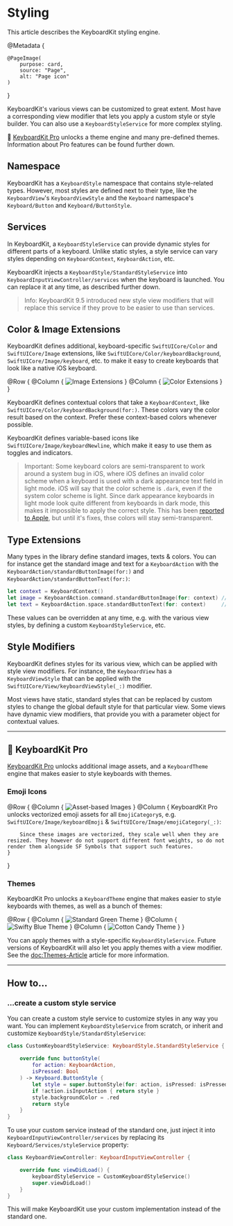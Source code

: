 # Styling

This article describes the KeyboardKit styling engine.

@Metadata {

    @PageImage(
        purpose: card,
        source: "Page",
        alt: "Page icon"
    )
}

KeyboardKit's various views can be customized to great extent. Most have a corresponding view modifier that lets you apply a custom style or style builder. You can also use a ``KeyboardStyleService`` for more complex styling.

👑 [KeyboardKit Pro][Pro] unlocks a theme engine and many pre-defined themes. Information about Pro features can be found further down.

[Pro]: https://github.com/KeyboardKit/KeyboardKitPro



## Namespace

KeyboardKit has a ``KeyboardStyle`` namespace that contains style-related types. However, most styles are defined next to their type, like the ``KeyboardView``'s ``KeyboardViewStyle`` and the ``Keyboard`` namespace's ``Keyboard/Button`` and ``Keyboard/ButtonStyle``.



## Services

In KeyboardKit, a ``KeyboardStyleService`` can provide dynamic styles for different parts of a keyboard. Unlike static styles, a style service can vary styles depending on ``KeyboardContext``, ``KeyboardAction``, etc.

KeyboardKit injects a ``KeyboardStyle/StandardStyleService`` into ``KeyboardInputViewController/services`` when the keyboard is launched. You can replace it at any time, as described further down.

> Info: KeyboardKit 9.5 introduced new style view modifiers that will replace this service if they prove to be easier to use than services.



## Color & Image Extensions 

KeyboardKit defines additional, keyboard-specific ``SwiftUICore/Color`` and ``SwiftUICore/Image`` extensions, like ``SwiftUICore/Color/keyboardBackground``, ``SwiftUICore/Image/keyboard``, etc. to make it easy to create keyboards that look like a native iOS keyboard.

@Row {
    @Column {
        ![Image Extensions](styling-images)
    }
    @Column {
        ![Color Extensions](styling-colors)
    }
}

KeyboardKit defines contextual colors that take a ``KeyboardContext``, like ``SwiftUICore/Color/keyboardBackground(for:)``. These colors vary the color result based on the context. Prefer these context-based colors whenever possible.

KeyboardKit defines variable-based icons like ``SwiftUICore/Image/keyboardNewline``, which make it easy to use them as toggles and indicators.

> Important: Some keyboard colors are semi-transparent to work around a system bug in iOS, where iOS defines an invalid color scheme when a keyboard is used with a dark appearance text field in light mode. iOS will say that the color scheme is `.dark`, even if the system color scheme is light. Since dark appearance keyboards in light mode look quite different from keyboards in dark mode, this makes it impossible to apply the correct style. This has been [reported to Apple][Bug], but until it's fixes, thse colors will stay semi-transparent.

[Bug]: https://github.com/KeyboardKit/KeyboardKit/issues/305



## Type Extensions

Many types in the library define standard images, texts & colors. You can for instance get the standard image and text for a ``KeyboardAction`` with the ``KeyboardAction/standardButtonImage(for:)`` and ``KeyboardAction/standardButtonText(for:)``:

```swift
let context = KeyboardContext()
let image = KeyboardAction.command.standardButtonImage(for: context) // Command icon
let text = KeyboardAction.space.standardButtonText(for: context)     // KKL10n.space
```

These values can be overridden at any time, e.g. with the various view styles, by defining a custom ``KeyboardStyleService``, etc.



## Style Modifiers

KeyboardKit defines styles for its various view, which can be applied with style view modifiers. For instance, the ``KeyboardView`` has a ``KeyboardViewStyle`` that can be applied with the ``SwiftUICore/View/keyboardViewStyle(_:)`` modifier.

Most views have static, standard styles that can be replaced by custom styles to change the global default style for that particular view. Some views have dynamic view modifiers, that provide you with a parameter object for contextual values.


---


## 👑 KeyboardKit Pro

[KeyboardKit Pro][Pro] unlocks additional image assets, and a ``KeyboardTheme`` engine that makes easier to style keyboards with themes.

[Pro]: https://github.com/KeyboardKit/KeyboardKitPro


### Emoji Icons

@Row {
    @Column {
        ![Asset-based Images](images-emojis)
    }
    @Column {
        KeyboardKit Pro unlocks vectorized emoji assets for all ``EmojiCategory``s, e.g. ``SwiftUICore/Image/keyboardEmoji`` & ``SwiftUICore/Image/emojiCategory(_:)``:
        
        Since these images are vectorized, they scale well when they are resized. They however do not support different font weights, so do not render them alongside SF Symbols that support such features.
    }
}

### Themes

KeyboardKit Pro unlocks a ``KeyboardTheme`` engine that makes easier to style keyboards with themes, as well as a bunch of themes:

@Row {
    @Column { ![Standard Green Theme](standard-green) }
    @Column { ![Swifty Blue Theme](swifty-blue) }
    @Column { ![Cotton Candy Theme](candyshop-cottoncandy) }
}

You can apply themes with a style-specific ``KeyboardStyleService``. Future versions of KeyboardKit will also let you apply themes with a view modifier. See the <doc:Themes-Article> article for more information.


---


## How to...


### ...create a custom style service

You can create a custom style service to customize styles in any way you want. You can implement ``KeyboardStyleService`` from scratch, or inherit and customize ``KeyboardStyle/StandardStyleService``:

```swift
class CustomKeyboardStyleService: KeyboardStyle.StandardStyleService {
    
    override func buttonStyle(
        for action: KeyboardAction,
        isPressed: Bool
    ) -> Keyboard.ButtonStyle {
        let style = super.buttonStyle(for: action, isPressed: isPressed)
        if !action.isInputAction { return style }
        style.backgroundColor = .red
        return style
    }
}
```

To use your custom service instead of the standard one, just inject it into ``KeyboardInputViewController/services`` by replacing its ``Keyboard/Services/styleService`` property:

```swift
class KeyboardViewController: KeyboardInputViewController {

    override func viewDidLoad() {
        keyboardStyleService = CustomKeyboardStyleService()
        super.viewDidLoad()
    }
}
```

This will make KeyboardKit use your custom implementation instead of the standard one.
